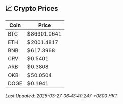## 📈 Crypto Prices

| Coin | Price |
| ---- | ----- |
| BTC | $86901.0641 |
| ETH | $2001.4817 |
| BNB | $617.3968 |
| CRV | $0.5401 |
| ARB | $0.3808 |
| OKB | $50.0504 |
| DOGE | $0.1941 |

_Last Updated: 2025-03-27 06:43:40.247 +0800 HKT_
